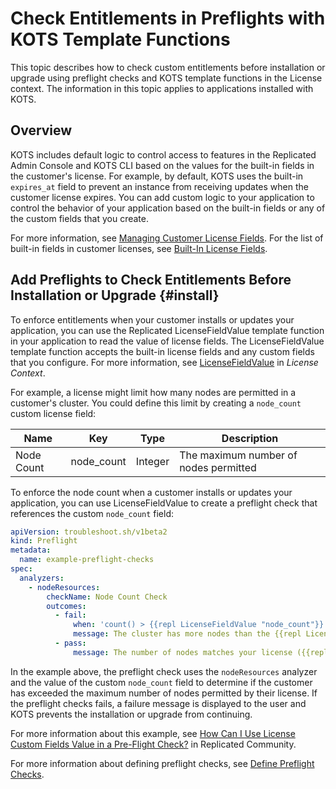 # Check Entitlements in Preflights with KOTS Template Functions

This topic describes how to check custom entitlements before installation or upgrade using preflight checks and KOTS template functions in the License context. The information in this topic applies to applications installed with KOTS.

## Overview

KOTS includes default logic to control access to features in the Replicated Admin Console and KOTS CLI based on the values for the built-in fields in the customer's license. For example, by default, KOTS uses the built-in `expires_at` field to prevent an instance from receiving updates when the customer license expires. You can add custom logic to your application to control the behavior of your application based on the built-in fields or any of the custom fields that you create.

For more information, see [Managing Customer License Fields](licenses-adding-custom-fields). For the list of built-in fields in customer licenses, see [Built-In License Fields](/vendor/licenses-using-builtin-fields).

## Add Preflights to Check Entitlements Before Installation or Upgrade {#install}

To enforce entitlements when your customer installs or updates your application,
you can use the Replicated LicenseFieldValue template function in your application to read the value of license fields. The LicenseFieldValue template function accepts the built-in license fields and any custom fields that you configure. For more information, see [LicenseFieldValue](/reference/template-functions-license-context#licensefieldvalue) in _License Context_.

For example, a license might limit how many nodes are permitted in a customer's
cluster. You could define this limit by creating a `node_count` custom license field:

| Name | Key | Type | Description |
|------|-----|------|-------------|
| Node Count | node_count | Integer | The maximum number of nodes permitted |

To enforce the node count when a customer installs or updates your application,
you can use LicenseFieldValue to create a preflight check that references the custom  `node_count` field:

```yaml
apiVersion: troubleshoot.sh/v1beta2
kind: Preflight
metadata:
  name: example-preflight-checks
spec:
  analyzers:
    - nodeResources:
        checkName: Node Count Check
        outcomes:
          - fail:
              when: 'count() > {{repl LicenseFieldValue "node_count"}}'
              message: The cluster has more nodes than the {{repl LicenseFieldValue "node_count"}} you are licensed for.
          - pass:
              message: The number of nodes matches your license ({{repl LicenseFieldValue "node_count"}})
```

In the example above, the preflight check uses the `nodeResources` analyzer and the value of the custom `node_count` field to determine if the customer has exceeded the maximum number of nodes permitted by their license. If the preflight checks fails, a failure message is displayed to the user and KOTS prevents the installation or upgrade from continuing.

For more information about this example, see [How Can I Use License Custom Fields Value in a Pre-Flight Check?](https://help.replicated.com/community/t/how-can-i-use-license-custom-fields-value-in-a-pre-flight-check/624) in Replicated Community.

For more information about defining preflight checks, see [Define Preflight Checks](preflight-defining).